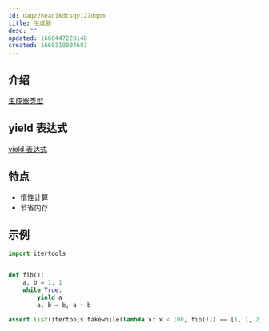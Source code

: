 ```yaml
---
id: uaqz2heac1kdcsqy127dqom
title: 生成器
desc: ""
updated: 1660447228148
created: 1660319004683
---
```


## 介绍

[生成器类型](https://docs.python.org/zh-cn/3/library/stdtypes.html#generator-types)

## yield 表达式

[yield 表达式](https://docs.python.org/zh-cn/3/reference/expressions.html#yield-expressions)

## 特点

- 惰性计算
- 节省内存

## 示例

```python
import itertools


def fib():
    a, b = 1, 1
    while True:
        yield a
        a, b = b, a + b

assert list(itertools.takewhile(lambda x: x < 100, fib())) == [1, 1, 2, 3, 5, 8, 13, 21, 34, 55, 89]
```
